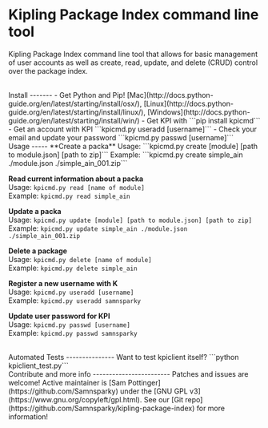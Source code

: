 Kipling Package Index command line tool
=======================================

Kipling Package Index command line tool that allows for basic management of user
accounts as well as create, read, update, and delete (CRUD) control over the
package index.

<br>
Install
-------
 - Get Python and Pip! [Mac](http://docs.python-guide.org/en/latest/starting/install/osx/), [Linux](http://docs.python-guide.org/en/latest/starting/install/linux/), [Windows](http://docs.python-guide.org/en/latest/starting/install/win/)
 - Get KPI with ```pip install kpicmd```
 - Get an account with KPI ```kpicmd.py useradd [username]```
 - Check your email and update your password ```kpicmd.py passwd [username]```

<br>
Usage
-----
**Create a packa**  
Usage: ```kpicmd.py create [module] [path to module.json]  [path to zip]```  
Example: ```kpicmd.py create simple_ain ./module.json ./simple_ain_001.zip```

**Read current information about a packa**  
Usage: ```kpicmd.py read [name of module]```  
Example: ```kpicmd.py read simple_ain```

**Update a packa**  
Usage: ```kpicmd.py update [module] [path to module.json] [path to zip]```  
Example: ```kpicmd.py update simple_ain ./module.json ./simple_ain_001.zip```

**Delete a package**  
Usage: ```kpicmd.py delete [name of module]```  
Example: ```kpicmd.py delete simple_ain```

**Register a new username with K**  
Usage: ```kpicmd.py useradd [username]```  
Example: ```kpicmd.py useradd samnsparky```

**Update user password for KPI**  
Usage: ```kpicmd.py passwd [username]```  
Example: ```kpicmd.py passwd samnsparky```

<br>
Automated Tests
---------------
Want to test kpiclient itself? ```python kpiclient_test.py```

<br>
Contribute and more info
------------------------
Patches and issues are welcome! Active maintainer is [Sam Pottinger](https://github.com/Samnsparky) under the [GNU GPL v3](https://www.gnu.org/copyleft/gpl.html). See our [Git repo](https://github.com/Samnsparky/kipling-package-index) for more information!

